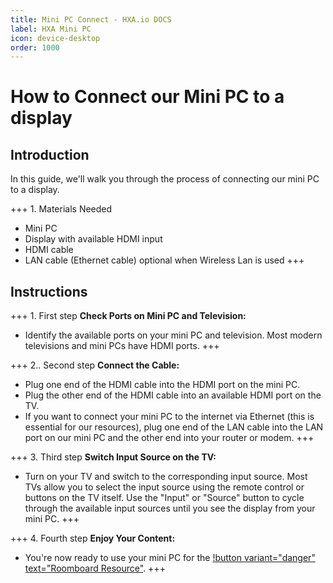 ```yaml
---
title: Mini PC Connect - HXA.io DOCS
label: HXA Mini PC
icon: device-desktop
order: 1000
---
```


# How to Connect our Mini PC to a display
## Introduction
In this guide, we'll walk you through the process of connecting our mini PC to a display.

+++ 1. Materials Needed
- Mini PC
- Display with available HDMI input
- HDMI cable
- LAN cable (Ethernet cable) optional when Wireless Lan is used
+++
  
## Instructions
+++ 1. First step
**Check Ports on Mini PC and Television:**
   - Identify the available ports on your mini PC and television. Most modern televisions and mini PCs have HDMI ports.
+++


+++ 2.. Second step
**Connect the Cable:**
   - Plug one end of the HDMI cable into the HDMI port on the mini PC.
   - Plug the other end of the HDMI cable into an available HDMI port on the TV.
   - If you want to connect your mini PC to the internet via Ethernet (this is essential for our resources), plug one end of the LAN cable into the LAN port on our mini PC and the other end into your router or modem.
+++

+++ 3. Third step
**Switch Input Source on the TV:**
   - Turn on your TV and switch to the corresponding input source. Most TVs allow you to select the input source using the remote control or buttons on the TV itself. Use the "Input" or "Source" button to cycle through the available input sources until you see the display from your mini PC.
+++

+++ 4. Fourth step
**Enjoy Your Content:**
   - You're now ready to use your mini PC for the [!button variant="danger" text="Roomboard Resource"](https://docs.hxa.io/setup/resource-setup/room-board-setup/).
+++
